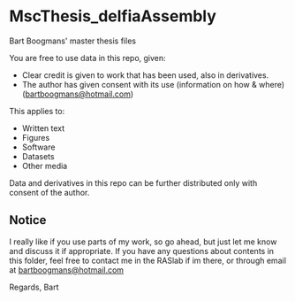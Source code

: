 # MscThesis_delfiaAssembly
 Bart Boogmans' master thesis files
 
 You are free to use data in this repo, given:
 - Clear credit is given to work that has been used, also in derivatives.
 - The author has given consent with its use  (information on how & where) (bartboogmans@hotmail.com)
 
 This applies to:
 - Written text
 - Figures
 - Software
 - Datasets
 - Other media 
 
Data and derivatives in this repo can be further distributed only with consent of the author.

## Notice
I really like if you use parts of my work, so go ahead, but just let me know and discuss it if appropriate. 
If you have any questions about contents in this folder, feel free to contact me in the RASlab if im there, or through email at bartboogmans@hotmail.com

Regards,
Bart

